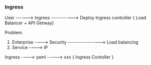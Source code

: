 
### Ingress

User ------> Ingress
-----------> Deploy Ingress controller { Load Balancer + API Getway}

Problem.
1. Enterprise  ----> Security
   ----------------> Load balancing
2. Service ----> IP

Ingress ----> yaml -----> xxx { Ingress Contoller }
